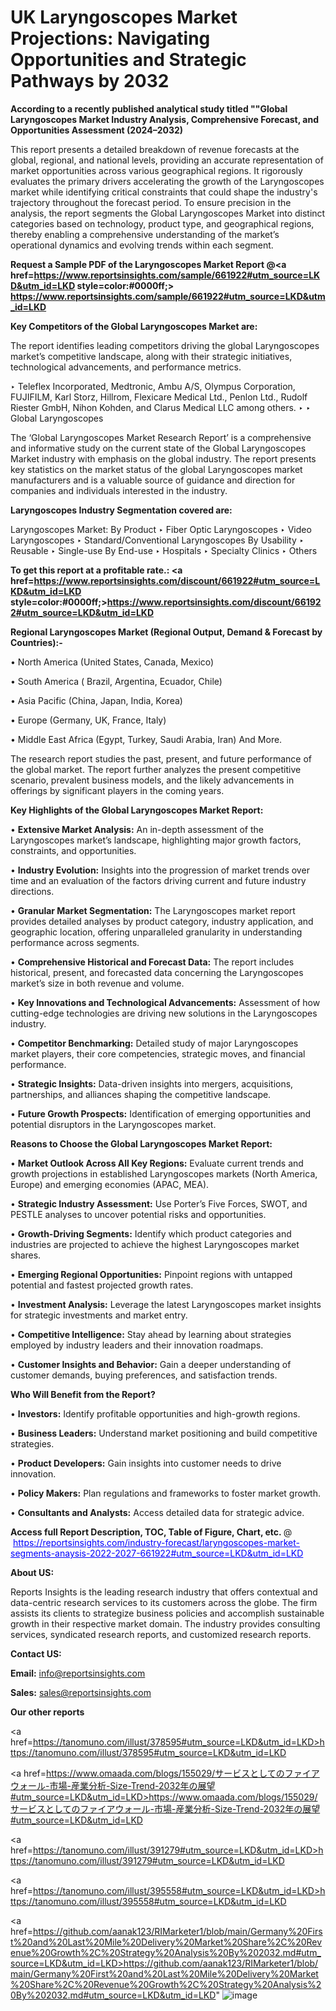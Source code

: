 # UK Laryngoscopes Market Projections: Navigating Opportunities and Strategic Pathways by 2032

<strong>According to a recently published analytical study titled ""Global Laryngoscopes Market Industry Analysis, Comprehensive Forecast, and Opportunities Assessment (2024–2032)</strong>

This report presents a detailed breakdown of revenue forecasts at the global, regional, and national levels, providing an accurate representation of market opportunities across various geographical regions. It rigorously evaluates the primary drivers accelerating the growth of the Laryngoscopes market while identifying critical constraints that could shape the industry's trajectory throughout the forecast period. To ensure precision in the analysis, the report segments the Global Laryngoscopes Market into distinct categories based on technology, product type, and geographical regions, thereby enabling a comprehensive understanding of the market’s operational dynamics and evolving trends within each segment.

<strong>Request a Sample PDF of the Laryngoscopes Market Report </strong><strong>@<a href=https://www.reportsinsights.com/sample/661922#utm_source=LKD&utm_id=LKD style=color:#0000ff;> https://www.reportsinsights.com/sample/661922#utm_source=LKD&utm_id=LKD</a></strong></font>

<strong>Key Competitors of the Global Laryngoscopes Market are:</strong>

The report identifies leading competitors driving the global Laryngoscopes market’s competitive landscape, along with their strategic initiatives, technological advancements, and performance metrics.

‣ Teleflex Incorporated, Medtronic, Ambu A/S, Olympus Corporation, FUJIFILM, Karl Storz, Hillrom, Flexicare Medical Ltd., Penlon Ltd., Rudolf Riester GmbH, Nihon Kohden, and Clarus Medical LLC among others.
‣ 
‣ Global Laryngoscopes

The ‘Global Laryngoscopes Market Research Report’ is a comprehensive and informative study on the current state of the Global Laryngoscopes Market industry with emphasis on the global industry. The report presents key statistics on the market status of the global Laryngoscopes market manufacturers and is a valuable source of guidance and direction for companies and individuals interested in the industry.

<strong>Laryngoscopes Industry Segmentation covered are:</strong>

Laryngoscopes Market: 
By Product
‣ Fiber Optic Laryngoscopes
‣ Video Laryngoscopes
‣ Standard/Conventional Laryngoscopes
By Usability
‣ Reusable
‣ Single-use
By End-use
‣ Hospitals
‣ Specialty Clinics
‣ Others

<strong>To get this report at a profitable rate.: <a href=https://www.reportsinsights.com/discount/661922#utm_source=LKD&utm_id=LKD style=color:#0000ff;>https://www.reportsinsights.com/discount/661922#utm_source=LKD&utm_id=LKD</a></strong></font>

<strong>Regional Laryngoscopes Market (Regional Output, Demand &amp; Forecast by Countries):-</strong>

• North America (United States, Canada, Mexico)

• South America ( Brazil, Argentina, Ecuador, Chile)

• Asia Pacific (China, Japan, India, Korea)

• Europe (Germany, UK, France, Italy)

• Middle East Africa (Egypt, Turkey, Saudi Arabia, Iran) And More.

The research report studies the past, present, and future performance of the global market. The report further analyzes the present competitive scenario, prevalent business models, and the likely advancements in offerings by significant players in the coming years.

<strong>Key Highlights of the Global Laryngoscopes Market Report:</strong>

• <strong>Extensive Market Analysis:</strong> An in-depth assessment of the Laryngoscopes market’s landscape, highlighting major growth factors, constraints, and opportunities.

• <strong>Industry Evolution:</strong> Insights into the progression of market trends over time and an evaluation of the factors driving current and future industry directions.

• <strong>Granular Market Segmentation:</strong> The Laryngoscopes market report provides detailed analyses by product category, industry application, and geographic location, offering unparalleled granularity in understanding performance across segments.

• <strong>Comprehensive Historical and Forecast Data:</strong> The report includes historical, present, and forecasted data concerning the Laryngoscopes market’s size in both revenue and volume.

• <strong>Key Innovations and Technological Advancements:</strong> Assessment of how cutting-edge technologies are driving new solutions in the Laryngoscopes industry.

• <strong>Competitor Benchmarking:</strong> Detailed study of major Laryngoscopes market players, their core competencies, strategic moves, and financial performance.

• <strong>Strategic Insights:</strong> Data-driven insights into mergers, acquisitions, partnerships, and alliances shaping the competitive landscape.

• <strong>Future Growth Prospects:</strong> Identification of emerging opportunities and potential disruptors in the Laryngoscopes market.

<strong>Reasons to Choose the Global Laryngoscopes Market Report:</strong>

• <strong>Market Outlook Across All Key Regions:</strong> Evaluate current trends and growth projections in established Laryngoscopes markets (North America, Europe) and emerging economies (APAC, MEA).

• <strong>Strategic Industry Assessment:</strong> Use Porter’s Five Forces, SWOT, and PESTLE analyses to uncover potential risks and opportunities.

• <strong>Growth-Driving Segments:</strong> Identify which product categories and industries are projected to achieve the highest Laryngoscopes market shares.

• <strong>Emerging Regional Opportunities:</strong> Pinpoint regions with untapped potential and fastest projected growth rates.

• <strong>Investment Analysis:</strong> Leverage the latest Laryngoscopes market insights for strategic investments and market entry.

• <strong>Competitive Intelligence:</strong> Stay ahead by learning about strategies employed by industry leaders and their innovation roadmaps.

• <strong>Customer Insights and Behavior:</strong> Gain a deeper understanding of customer demands, buying preferences, and satisfaction trends.

<strong>Who Will Benefit from the Report?</strong>

• <strong>Investors:</strong> Identify profitable opportunities and high-growth regions.

• <strong>Business Leaders:</strong> Understand market positioning and build competitive strategies.

• <strong>Product Developers:</strong> Gain insights into customer needs to drive innovation.

• <strong>Policy Makers:</strong> Plan regulations and frameworks to foster market growth.

• <strong>Consultants and Analysts:</strong> Access detailed data for strategic advice.
</ul>
<strong>Access full Report Description, TOC, Table of Figure, Chart, etc. </strong>@  <a href=https://reportsinsights.com/industry-forecast/laryngoscopes-market-segments-anaysis-2022-2027-661922#utm_source=LKD&utm_id=LKD style=color:#0000ff;>https://reportsinsights.com/industry-forecast/laryngoscopes-market-segments-anaysis-2022-2027-661922#utm_source=LKD&utm_id=LKD</a></font>

<strong><strong>About US</strong>:</strong>

Reports Insights is the leading research industry that offers contextual and data-centric research services to its customers across the globe. The firm assists its clients to strategize business policies and accomplish sustainable growth in their respective market domain. The industry provides consulting services, syndicated research reports, and customized research reports.

<strong>Contact US:</strong>

<p class=""""><b>Email:</b> <a href=mailto:info@reportsinsights.com>info@reportsinsights.com</a></p>
<p class=""""><b>Sales:</b> <a href=mailto:sales@reportsinsights.com>sales@reportsinsights.com</a></p>

<strong>Our other reports</strong>

<a href=https://tanomuno.com/illust/378595#utm_source=LKD&utm_id=LKD>https://tanomuno.com/illust/378595#utm_source=LKD&utm_id=LKD</a>

<a href=https://www.omaada.com/blogs/155029/サービスとしてのファイアウォール-市場-産業分析-Size-Trend-2032年の展望#utm_source=LKD&utm_id=LKD>https://www.omaada.com/blogs/155029/サービスとしてのファイアウォール-市場-産業分析-Size-Trend-2032年の展望#utm_source=LKD&utm_id=LKD</a>

<a href=https://tanomuno.com/illust/391279#utm_source=LKD&utm_id=LKD>https://tanomuno.com/illust/391279#utm_source=LKD&utm_id=LKD</a>

<a href=https://tanomuno.com/illust/395558#utm_source=LKD&utm_id=LKD>https://tanomuno.com/illust/395558#utm_source=LKD&utm_id=LKD</a>

<a href=https://github.com/aanak123/RIMarketer1/blob/main/Germany%20First%20and%20Last%20Mile%20Delivery%20Market%20Share%2C%20Revenue%20Growth%2C%20Strategy%20Analysis%20By%202032.md#utm_source=LKD&utm_id=LKD>https://github.com/aanak123/RIMarketer1/blob/main/Germany%20First%20and%20Last%20Mile%20Delivery%20Market%20Share%2C%20Revenue%20Growth%2C%20Strategy%20Analysis%20By%202032.md#utm_source=LKD&utm_id=LKD</a>"
![image](https://github.com/user-attachments/assets/3a9d1526-7f13-43ee-99a2-7a8bcec9b31d)
